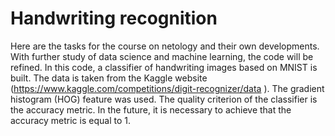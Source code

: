 # Handwriting recognition
Here are the tasks for the course on netology and their own developments. With further study of data science and machine learning, the code will be refined.
In this code, a classifier of handwriting images based on MNIST is built. The data is taken from the Kaggle website (https://www.kaggle.com/competitions/digit-recognizer/data ). The gradient histogram (HOG) feature was used. The quality criterion of the classifier is the accuracy metric. In the future, it is necessary to achieve that the accuracy metric is equal to 1.

